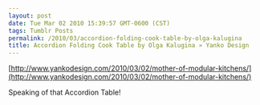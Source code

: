 ```yaml
---
layout: post
date: Tue Mar 02 2010 15:39:57 GMT-0600 (CST)
tags: Tumblr Posts
permalink: /2010/03/accordion-folding-cook-table-by-olga-kalugina
title: Accordion Folding Cook Table by Olga Kalugina » Yanko Design
---
```


[http://www.yankodesign.com/2010/03/02/mother-of-modular-kitchens/](http://www.yankodesign.com/2010/03/02/mother-of-modular-kitchens/)

Speaking of that Accordion Table!
